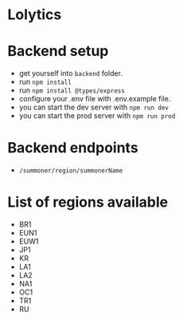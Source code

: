 # Lolytics

# Backend setup
- get yourself into `backend` folder.
- run `npm install`
- run `npm install @types/express`
- configure your .env file with .env.example file.
- you can start the dev server with `npm run dev`
- you can start the prod server with `npm run prod`

# Backend endpoints
- `/summoner/region/summonerName`
# List of regions available

- BR1
- EUN1
- EUW1
- JP1
- KR
- LA1
- LA2
- NA1
- OC1
- TR1
- RU
